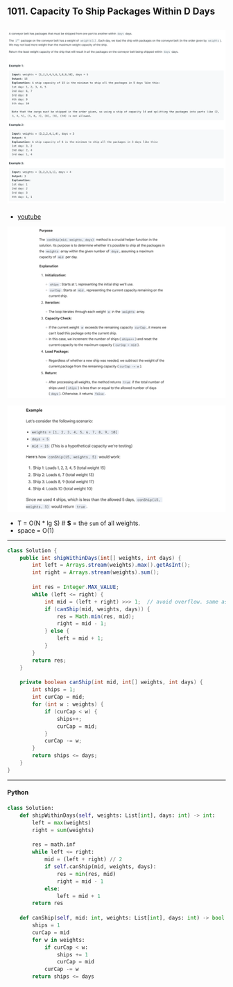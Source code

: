 ## 1011. Capacity To Ship Packages Within D Days
![](img/2024-07-11-07-51-03.png)
---

- [youtube](https://www.youtube.com/watch?v=ER_oLmdc-nw&t=158s)

![](img/2024-07-27-09-36-33.png)

![](img/2024-07-27-09-38-24.png)


- T = O(N * lg S)   # **S** =  the `sum` of all weights.
- space = O(1)

---
```java
class Solution {
    public int shipWithinDays(int[] weights, int days) {
        int left = Arrays.stream(weights).max().getAsInt();
        int right = Arrays.stream(weights).sum();

        int res = Integer.MAX_VALUE;
        while (left <= right) {
            int mid = (left + right) >>> 1;  // avoid overflow. same as (lo + hi) / 2
            if (canShip(mid, weights, days)) {
                res = Math.min(res, mid);
                right = mid - 1;
            } else {
                left = mid + 1;
            }
        }
        return res;
    }

    private boolean canShip(int mid, int[] weights, int days) {
        int ships = 1;
        int curCap = mid;
        for (int w : weights) {
            if (curCap < w) {
                ships++;
                curCap = mid;
            }
            curCap -= w;
        }
        return ships <= days;
    }
}
```
---


#### Python

```python
class Solution:
    def shipWithinDays(self, weights: List[int], days: int) -> int:
        left = max(weights)
        right = sum(weights)

        res = math.inf
        while left <= right:
            mid = (left + right) // 2
            if self.canShip(mid, weights, days):
                res = min(res, mid)
                right = mid - 1
            else:
                left = mid + 1
        return res

    def canShip(self, mid: int, weights: List[int], days: int) -> bool:
        ships = 1
        curCap = mid
        for w in weights:
            if curCap < w:
                ships += 1
                curCap = mid
            curCap -= w
        return ships <= days
```